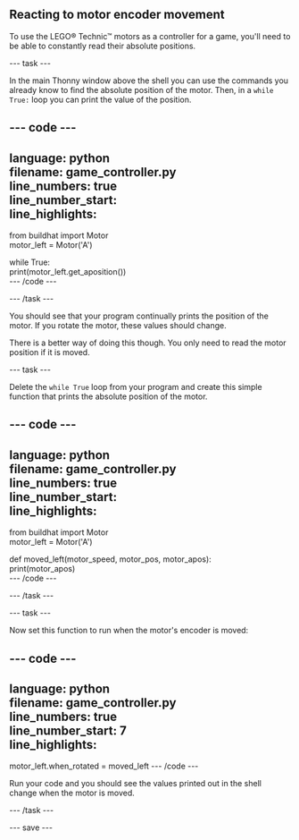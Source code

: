 ## Reacting to motor encoder movement

To use the LEGO® Technic™ motors as a controller for a game, you'll need to be able to constantly read their absolute positions.

--- task ---

In the main Thonny window above the shell you can use the commands you already know to find the absolute position of the motor. Then, in a `while True:` loop you can print the value of the position.

--- code ---
---
language: python   
filename: game_controller.py   
line_numbers: true   
line_number_start:   
line_highlights:    
---
from buildhat import Motor   
motor_left = Motor('A')   

while True:   
    print(motor_left.get_aposition())   
--- /code ---

--- /task ---

You should see that your program continually prints the position of the motor. If you rotate the motor, these values should change.

There is a better way of doing this though. You only need to read the motor position if it is moved.

--- task ---

Delete the `while True` loop from your program and create this simple function that prints the absolute position of the motor.

--- code ---
---
language: python   
filename: game_controller.py   
line_numbers: true   
line_number_start:   
line_highlights:   
---
from buildhat import Motor   
motor_left = Motor('A')   


def moved_left(motor_speed, motor_pos, motor_apos):   
    print(motor_apos)   
--- /code ---

--- /task ---

--- task ---

Now set this function to run when the motor's encoder is moved:

--- code ---
---
language: python   
filename: game_controller.py   
line_numbers: true   
line_number_start: 7   
line_highlights:    
---


motor_left.when_rotated = moved_left
--- /code ---

Run your code and you should see the values printed out in the shell change when the motor is moved.

--- /task ---

--- save ---
